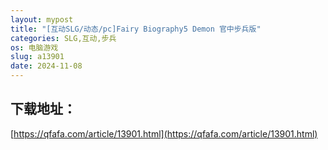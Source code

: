 ```yaml
---
layout: mypost
title: "[互动SLG/动态/pc]Fairy Biography5 Demon 官中步兵版"
categories: SLG,互动,步兵
os: 电脑游戏
slug: a13901
date: 2024-11-08
---
```


## 下载地址：

[https://qfafa.com/article/13901.html](https://qfafa.com/article/13901.html)

